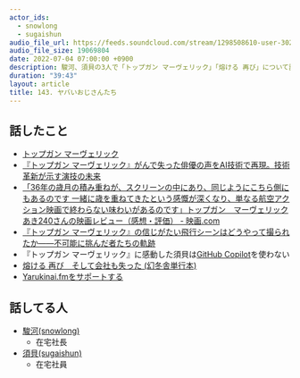 ```yaml
---
actor_ids:
  - snowlong
  - sugaishun
audio_file_url: https://feeds.soundcloud.com/stream/1298508610-user-302747142-yarukinai-143-2022-07-04.mp3
audio_file_size: 19069804
date: 2022-07-04 07:00:00 +0900
description: 駿河、須貝の3人で「トップガン マーヴェリック」「熔ける 再び」について話しました。
duration: "39:43"
layout: article
title: 143. ヤバいおじさんたち
---
```


## 話したこと
- [トップガン マーヴェリック](https://topgunmovie.jp/)
- [『トップガン マーヴェリック』がんで失った俳優の声をAI技術で再現。技術革新が示す演技の未来](https://www.cinra.net/article/202206-briefing-topgun_iwmkr)
- [「36年の歳月の積み重ねが、スクリーンの中にあり、同じようにこちら側にもあるのです 一緒に歳を重ねてきたという感慨が深くなり、単なる航空アクション映画で終わらない味わいがあるのです」トップガン　マーヴェリック あき240さんの映画レビュー（感想・評価） - 映画.com](https://eiga.com/movie/91554/review/02816174/)
- [『トップガン マーヴェリック』の信じがたい飛行シーンはどうやって撮られたか――不可能に挑んだ者たちの軌跡](https://jp.ign.com/top-gun-2/59910/feature/)
- 『トップガン マーヴェリック』に感動した須貝は[GitHub Copilot](https://github.com/features/copilot)を使わない
- [熔ける 再び　そして会社も失った (幻冬舎単行本)](https://www.amazon.co.jp/dp/B0B3M4MN3S/)
- [Yarukinai.fmをサポートする](https://note.com/tetuo41/circle)

## 話してる人
- [駿河(snowlong)](https://twitter.com/_snowlong)
  - 在宅社長
- [須貝(sugaishun)](https://twitter.com/sugaishun)
  - 在宅社員
